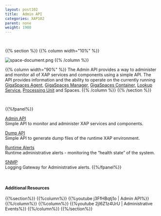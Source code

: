 ```yaml
---
layout: post102
title:  Admin API
categories: XAP102
parent: none
weight: 1900
---
```



<br>


{{% section %}}
{{% column  width="10%" %}}

![space-document.png](/attachment_files/subject/admin-api.png)
{{% /column %}}

{{% column width="90%" %}}
The Admin API provides a way to administer and monitor all of XAP services and components using a simple API. The API provides information and the ability to operate on the currently running [GigaSpaces Agent](/product_overview/service-grid.html#gsa), [GigaSpaces Manager](/product_overview/service-grid.html#gsm), [GigaSpaces Container](/product_overview/service-grid.html#gsc), [Lookup Service](/product_overview/service-grid.html#lus), [Processing Unit](./the-processing-unit-overview.html) and Spaces.
{{% /column %}}
{{% /section %}}

<br>

{{%fpanel%}}

[Admin API](./administration-and-monitoring-api.html)<br>
Simple API to monitor and administer XAP services and components.

[Dump API](./dump.html)<br>
Simple API to generate dump files of the runtime XAP environment.

[Runtime Alerts](./administrative-alerts.html)<br>
Runtime administrative alerts - monitoring the “health state” of the system.

[SNMP](./snmp-connectivity-via-alert-logging-gateway.html)<br>
Logging Gateway for Administrative alerts.
{{%/fpanel%}}

<br>

#### Additional Resources

{{%section%}}
{{%column%}}
{{%youtube j3FfHBqtj1o | Admin API%}}
{{%/column%}}
{{%column%}}
{{%youtube 2jI6Z1z4UrU | Administrative Events%}}
{{%/column%}}
{{%/section%}}
